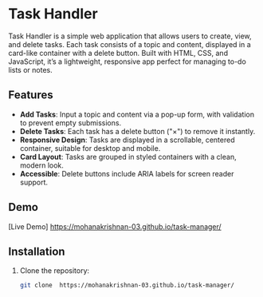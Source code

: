 # Task Handler

Task Handler is a simple web application that allows users to create, view, and delete tasks. Each task consists of a topic and content, displayed in a card-like container with a delete button. Built with HTML, CSS, and JavaScript, it’s a lightweight, responsive app perfect for managing to-do lists or notes.

## Features
- **Add Tasks**: Input a topic and content via a pop-up form, with validation to prevent empty submissions.
- **Delete Tasks**: Each task has a delete button ("×") to remove it instantly.
- **Responsive Design**: Tasks are displayed in a scrollable, centered container, suitable for desktop and mobile.
- **Card Layout**: Tasks are grouped in styled containers with a clean, modern look.
- **Accessible**: Delete buttons include ARIA labels for screen reader support.

## Demo
[Live Demo] https://mohanakrishnan-03.github.io/task-manager/ 


## Installation
1. Clone the repository:
   ```bash
   git clone  https://mohanakrishnan-03.github.io/task-manager/
